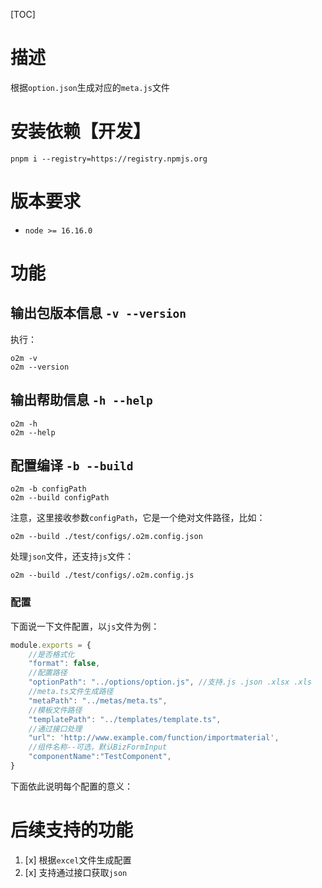 [TOC]

# 描述

根据`option.json`生成对应的`meta.js`文件

# 安装依赖【开发】

```shell
pnpm i --registry=https://registry.npmjs.org
```

# 版本要求

- `node >= 16.16.0`

# 功能

## 输出包版本信息 `-v --version`

执行：

```shell
o2m -v
o2m --version
```

## 输出帮助信息 `-h --help`

```shell
o2m -h
o2m --help
```

## 配置编译 `-b --build`

```shell
o2m -b configPath
o2m --build configPath
```

注意，这里接收参数`configPath`，它是一个绝对文件路径，比如：

```shell
o2m --build ./test/configs/.o2m.config.json
```

处理`json`文件，还支持`js`文件：

```shell
o2m --build ./test/configs/.o2m.config.js
```

### 配置

下面说一下文件配置，以`js`文件为例：

```js
module.exports = {
    //是否格式化
    "format": false,
    //配置路径
    "optionPath": "../options/option.js", //支持.js .json .xlsx .xls
    //meta.ts文件生成路径
    "metaPath": "../metas/meta.ts",
    //模板文件路径
    "templatePath": "../templates/template.ts",
    //通过接口处理
    "url": 'http://www.example.com/function/importmaterial',
    //组件名称--可选，默认BizFormInput
    "componentName":"TestComponent",
}
```

下面依此说明每个配置的意义：

# 后续支持的功能
1. [x] 根据`excel`文件生成配置
2. [x] 支持通过接口获取`json`